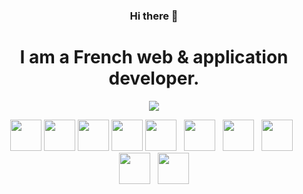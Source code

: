<h3 align="center">Hi there 👋</h3>
<h1 align="center">I am a French web & application developer.</h1>

<p align="center">
	<img align="center" src="https://github-readme-stats.vercel.app/api?username=Fabio-web&count_private=true&show_icons=true&theme=github_dark" />
</p>

<p align="center">
	<img width="50px" height="50px" src="https://github.com/yurijserrano/Github-Profile-Readme-Logos/blob/master/others/html.svg">
	<img width="50px" height="50px" src="https://github.com/yurijserrano/Github-Profile-Readme-Logos/blob/master/others/css.svg">
	<img width="50px" height="50px" src="https://github.com/yurijserrano/Github-Profile-Readme-Logos/blob/master/programming%20languages/javascript.svg">
	<img width="50px" height="50px" src="https://github.com/yurijserrano/Github-Profile-Readme-Logos/blob/master/programming%20languages/typescript.svg">
	<img width="50px" height="50px" src="https://nuxtjs.org/design-kit/colored-logo.svg">
	&nbsp;
	<img width="50px" height="50px" src="https://cdn.iconscout.com/icon/free/png-256/node-js-1174925.png">
	&nbsp;
	<img width="50px" height="50px" src="https://github.com/yurijserrano/Github-Profile-Readme-Logos/blob/master/programming%20languages/dart.svg">
	&nbsp;
	<img width="50px" height="50px" src="https://github.com/yurijserrano/Github-Profile-Readme-Logos/blob/master/programming%20languages/php.png">
	&nbsp;
	<img width="50px" height="50px" src="https://github.com/yurijserrano/Github-Profile-Readme-Logos/blob/master/programming%20languages/bash.svg">
	&nbsp;
	<img width="50px" height="50px" src="https://www.docker.com/sites/default/files/d8/styles/role_icon/public/2019-07/vertical-logo-monochromatic.png">
</p>

